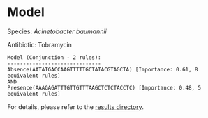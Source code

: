 
# Model

Species: *Acinetobacter baumannii*

Antibiotic: Tobramycin

```
Model (Conjunction - 2 rules):
------------------------------
Absence(AATATGACCAAGTTTTTGCTATACGTAGCTA) [Importance: 0.61, 8 equivalent rules]
AND
Presence(AAAGAGATTTGTTGTTTAAGCTCTCTACCTC) [Importance: 0.48, 5 equivalent rules]

```

For details, please refer to the [results directory](../../../../../results/scm_b/acinetobacter%20baumannii/tobramycin/repeat_7/).

